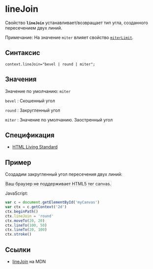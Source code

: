 # lineJoin

Свойство **`lineJoin`** устанавливает/возвращает тип угла, созданного пересечением двух линий.

Примечание: На значение `miter` влияет свойство [`miterLimit`](miterLimit.md).

## Синтаксис

```
context.lineJoin="bevel | round | miter";
```

## Значения

Значение по умолчанию: `miter`

`bevel`
: Скошенный угол

`round`
: Закругленный угол

`miter`
: Значение по умолчанию. Заостренный угол

## Спецификация

- [HTML Living Standard](https://html.spec.whatwg.org/multipage/canvas.html#dom-context-2d-linejoin)

## Пример

Создадим закругленный угол пересечения двух линий:

<canvas id="myCanvas" width="300" height="150" style="border:1px solid #d3d3d3;background:#ffffff;">
Ваш браузер не поддерживает HTML5 тег canvas.
</canvas>
<script>
var c=document.getElementById("myCanvas");
var canvOK=1;
try {c.getContext("2d");}
catch (er) {canvOK=0;}
if (canvOK==1){
var ctx=c.getContext("2d");
ctx.beginPath();
ctx.lineWidth=10;
ctx.lineJoin="round";
ctx.moveTo(20,20);
ctx.lineTo(100,50);
ctx.lineTo(20,100);
ctx.stroke();}
</script>

JavaScript:

```js
var c = document.getElementById('myCanvas')
var ctx = c.getContext('2d')
ctx.beginPath()
ctx.lineJoin = 'round'
ctx.moveTo(20, 20)
ctx.lineTo(100, 50)
ctx.lineTo(20, 100)
ctx.stroke()
```

## Ссылки

- [lineJoin](https://developer.mozilla.org/en-US/docs/Web/API/CanvasRenderingContext2D/lineJoin) на MDN

